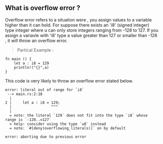 ## What is overflow error ?
Overflow error refers to a situation were , you assign values to a variable higher than it can hold. For suppose there exists an 'i8' (signed integer) type integer where u can only store integers ranging from -128 to 127. If you assign a variavle with 'i8' type a value greater than 127 or smaller than -128 , it will throw an overflow error. 

> Partical Example :
```
fn main () {
    let a : i8 = 129
    println!("{}",a)
}
```
This code is very likely to throw an overflow error stated below.
```
error: literal out of range for `i8`
 --> main.rs:2:18
  |
2 |     let a : i8 = 129;
  |                  ^^^
  |
  = note: the literal `129` does not fit into the type `i8` whose range is `-128..=127`
  = help: consider using the type `u8` instead
  = note: `#[deny(overflowing_literals)]` on by default

error: aborting due to previous error
```
